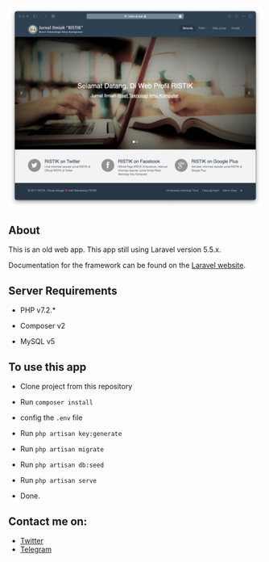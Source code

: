
![Homepage](/public/img/Screenshot-00.png)

## About
This is an old web app. This app still using Laravel version 5.5.x.

Documentation for the framework can be found on the [Laravel website](https://laravel.com/docs/5.5).


## Server Requirements
- PHP v7.2.*

- Composer v2

- MySQL v5



## To use this app

- Clone project from this repository

- Run `composer install`

- config the ` .env ` file

- Run `php artisan key:generate`

- Run `php artisan migrate`

- Run `php artisan db:seed`

- Run `php artisan serve`

- Done.

## Contact me on:
- [Twitter](https://twitter.com/caesarali_L)
- [Telegram](https://t.me/caesarali)
